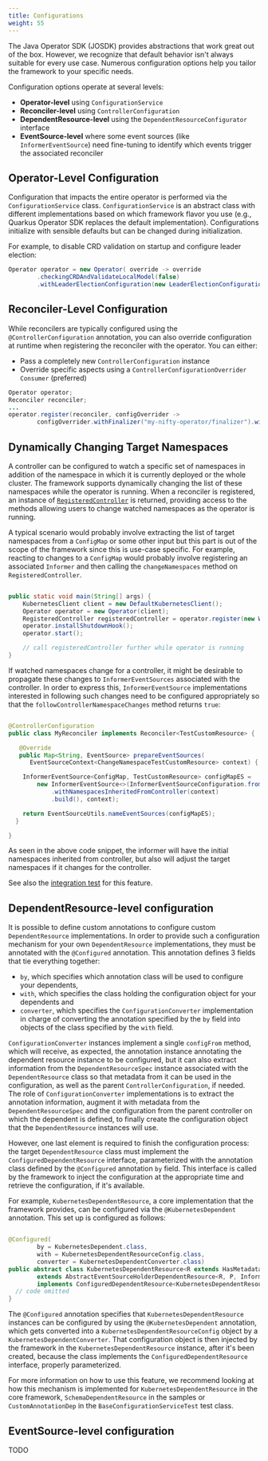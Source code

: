 ```yaml
---
title: Configurations
weight: 55
---
```


The Java Operator SDK (JOSDK) provides abstractions that work great out of the box. However, we recognize that default behavior isn't always suitable for every use case. Numerous configuration options help you tailor the framework to your specific needs.

Configuration options operate at several levels:
- **Operator-level** using `ConfigurationService`
- **Reconciler-level** using `ControllerConfiguration`
- **DependentResource-level** using the `DependentResourceConfigurator` interface
- **EventSource-level** where some event sources (like `InformerEventSource`) need fine-tuning to identify which events trigger the associated reconciler

## Operator-Level Configuration

Configuration that impacts the entire operator is performed via the `ConfigurationService` class. `ConfigurationService` is an abstract class with different implementations based on which framework flavor you use (e.g., Quarkus Operator SDK replaces the default implementation). Configurations initialize with sensible defaults but can be changed during initialization.

For example, to disable CRD validation on startup and configure leader election:

```java
Operator operator = new Operator( override -> override
        .checkingCRDAndValidateLocalModel(false)
        .withLeaderElectionConfiguration(new LeaderElectionConfiguration("bar", "barNS")));
```

## Reconciler-Level Configuration

While reconcilers are typically configured using the `@ControllerConfiguration` annotation, you can also override configuration at runtime when registering the reconciler with the operator. You can either:
- Pass a completely new `ControllerConfiguration` instance
- Override specific aspects using a `ControllerConfigurationOverrider` `Consumer` (preferred)

```java
Operator operator;
Reconciler reconciler;
...
operator.register(reconciler, configOverrider ->
        configOverrider.withFinalizer("my-nifty-operator/finalizer").withLabelSelector("foo=bar"));
```

## Dynamically Changing Target Namespaces

A controller can be configured to watch a specific set of namespaces in addition of the
namespace in which it is currently deployed or the whole cluster. The framework supports
dynamically changing the list of these namespaces while the operator is running.
When a reconciler is registered, an instance of
[`RegisteredController`](https://github.com/java-operator-sdk/java-operator-sdk/blob/ec37025a15046d8f409c77616110024bf32c3416/operator-framework-core/src/main/java/io/javaoperatorsdk/operator/RegisteredController.java#L5)
is returned, providing access to the methods allowing users to change watched namespaces as the
operator is running.

A typical scenario would probably involve extracting the list of target namespaces from a
`ConfigMap` or some other input but this part is out of the scope of the framework since this is
use-case specific. For example, reacting to changes to a `ConfigMap` would probably involve
registering an associated `Informer` and then calling the `changeNamespaces` method on
`RegisteredController`.

```java

public static void main(String[] args) {
    KubernetesClient client = new DefaultKubernetesClient();
    Operator operator = new Operator(client);
    RegisteredController registeredController = operator.register(new WebPageReconciler(client));
    operator.installShutdownHook();
    operator.start();

    // call registeredController further while operator is running
}

```

If watched namespaces change for a controller, it might be desirable to propagate these changes to
`InformerEventSources` associated with the controller. In order to express this,
`InformerEventSource` implementations interested in following such changes need to be
configured appropriately so that the `followControllerNamespaceChanges` method returns `true`:

```java

@ControllerConfiguration
public class MyReconciler implements Reconciler<TestCustomResource> {

   @Override
   public Map<String, EventSource> prepareEventSources(
      EventSourceContext<ChangeNamespaceTestCustomResource> context) {

    InformerEventSource<ConfigMap, TestCustomResource> configMapES =
        new InformerEventSource<>(InformerEventSourceConfiguration.from(ConfigMap.class, TestCustomResource.class)
            .withNamespacesInheritedFromController(context)
            .build(), context);

    return EventSourceUtils.nameEventSources(configMapES);
  }

}
```

As seen in the above code snippet, the informer will have the initial namespaces inherited from
controller, but also will adjust the target namespaces if it changes for the controller.

See also
the [integration test](https://github.com/operator-framework/java-operator-sdk/tree/main/operator-framework/src/test/java/io/javaoperatorsdk/operator/baseapi/changenamespace)
for this feature.

## DependentResource-level configuration

It is possible to define custom annotations to configure custom `DependentResource` implementations. In order to provide
such a configuration mechanism for your own `DependentResource` implementations, they must be annotated with the
`@Configured` annotation. This annotation defines 3 fields that tie everything together:

- `by`, which specifies which annotation class will be used to configure your dependents,
- `with`, which specifies the class holding the configuration object for your dependents and
- `converter`, which specifies the `ConfigurationConverter` implementation in charge of converting the annotation
  specified by the `by` field into objects of the class specified by the `with` field.

`ConfigurationConverter` instances implement a single `configFrom` method, which will receive, as expected, the
annotation instance annotating the dependent resource instance to be configured, but it can also extract information
from the `DependentResourceSpec` instance associated with the `DependentResource` class so that metadata from it can be
used in the configuration, as well as the parent `ControllerConfiguration`, if needed. The role of
`ConfigurationConverter` implementations is to extract the annotation information, augment it with metadata from the
`DependentResourceSpec` and the configuration from the parent controller on which the dependent is defined, to finally
create the configuration object that the `DependentResource` instances will use.

However, one last element is required to finish the configuration process: the target `DependentResource` class must
implement the `ConfiguredDependentResource` interface, parameterized with the annotation class defined by the
`@Configured` annotation `by` field. This interface is called by the framework to inject the configuration at the
appropriate time and retrieve the configuration, if it's available.

For example, `KubernetesDependentResource`, a core implementation that the framework provides, can be configured via the
`@KubernetesDependent` annotation. This set up is configured as follows:

```java

@Configured(
        by = KubernetesDependent.class,
        with = KubernetesDependentResourceConfig.class,
        converter = KubernetesDependentConverter.class)
public abstract class KubernetesDependentResource<R extends HasMetadata, P extends HasMetadata>
        extends AbstractEventSourceHolderDependentResource<R, P, InformerEventSource<R, P>>
        implements ConfiguredDependentResource<KubernetesDependentResourceConfig<R>> {
  // code omitted
}
```

The `@Configured` annotation specifies that `KubernetesDependentResource` instances can be configured by using the
`@KubernetesDependent` annotation, which gets converted into a `KubernetesDependentResourceConfig` object by a
`KubernetesDependentConverter`. That configuration object is then injected by the framework in the
`KubernetesDependentResource` instance, after it's been created, because the class implements the
`ConfiguredDependentResource` interface, properly parameterized.

For more information on how to use this feature, we recommend looking at how this mechanism is implemented for
`KubernetesDependentResource` in the core framework, `SchemaDependentResource` in the samples or `CustomAnnotationDep`
in the `BaseConfigurationServiceTest` test class.

## EventSource-level configuration

TODO
